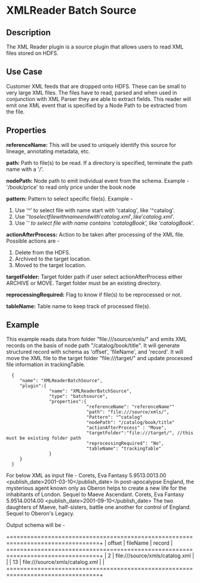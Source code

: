 # XMLReader Batch Source


Description
-----------
The XML Reader plugin is a source plugin that allows users to read XML files stored on HDFS.


Use Case
--------
Customer XML feeds that are dropped onto HDFS. These can be small to very large XML  files. The files have to read,
parsed and when used in conjunction with XML Parser they are able to extract fields. This reader will emit one XML
event that is specified by a Node Path to be extracted from the file.


Properties
----------
**referenceName:** This will be used to uniquely identify this source for lineage, annotating metadata, etc.

**path:** Path to file(s) to be read. If a directory is specified, terminate the path name with a '/'.

**nodePath:** Node path to emit individual event from the schema.
Example - '/book/price' to read only price under the book node

**pattern:** Pattern to select specific file(s).
Example -
1. Use '^' to select file with name start with 'catalog', like '^catalog'.
2. Use '$' to select file with name end with 'catalog.xml', like 'catalog.xml$'.
3. Use '*' to select file with name contains 'catalogBook', like 'catalogBook*'.

**actionAfterProcess:** Action to be taken after processing of the XML file.
Possible actions are -
1. Delete from the HDFS.
2. Archived to the target location.
3. Moved to the target location.

**targetFolder:** Target folder path if user select actionAfterProcess either ARCHIVE or MOVE. Target folder must be
an existing directory.

**reprocessingRequired:** Flag to know if file(s) to be reprocessed or not.

**tableName:** Table name to keep track of processed file(s).

Example
-------
This example reads data from folder "file:///source/xmls/" and emits XML records on the basis of node path
"/catalog/book/title". It will generate structured record with schema as 'offset', 'fileName', and 'record'.
It will move the XML file to the target folder "file:///target/" and update processed file information in trackingTable.

      {
         "name": "XMLReaderBatchSource",
         "plugin":{
                    "name": "XMLReaderBatchSource",
                    "type": "batchsource",
                    "properties":{
                                  "referenceName": "referenceName""
                                  "path": "file:///source/xmls/",
                                  "Pattern": "^catalog"
                                  "nodePath": "/catalog/book/title"
                                  "actionAfterProcess" : "Move",
                                  "targetFolder":"file:///target/", //this must be existing folder path
                                  "reprocessingRequired": "No",
                                  "tableName": "trackingTable"
                    }
         }
      }


 For below XML as input file -
 <catalog>
    <book id="bk104">
       <author>Corets, Eva</author>
       <title>Oberon's Legacy</title>
       <genre>Fantasy</genre>
       <price><base>5.95</base><tax><surcharge>13.00</surcharge><excise>13.00</excise></tax></price>
       <publish_date>2001-03-10</publish_date>
       <description><name><name>In post-apocalypse England, the mysterious
       agent known only as Oberon helps to create a new life
       for the inhabitants of London. Sequel to Maeve
       Ascendant.</name></name></description>
    </book>
    <book id="bk105">
       <author>Corets, Eva</author>
       <title>The Sundered Grail</title>
       <genre>Fantasy</genre>
       <price><base>5.95</base><tax><surcharge>14.00</surcharge><excise>14.00</excise></tax></price>
       <publish_date>2001-09-10</publish_date>
       <description><name>The two daughters of Maeve, half-sisters,
       battle one another for control of England. Sequel to
       Oberon's Legacy.</name></description>
    </book>
 </catalog>

 Output schema will be -

   +================================================================================+
   | offset | fileName                          | record                            |
   +================================================================================+
   | 2      | file:///source/xmls/catalog.xml   | <title>Oberon's Legacy</title>    |
   | 13     | file:///source/xmls/catalog.xml   | <title>The Sundered Grail</title> |
   +================================================================================+
